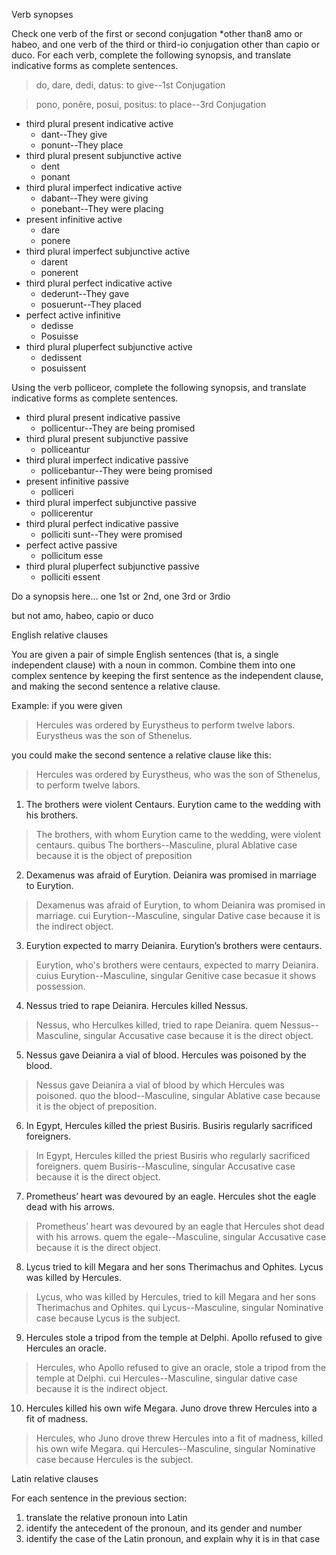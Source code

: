 Verb synopses

Check one verb of the first or second conjugation *other than8 amo or habeo, and one verb of the third or third-io conjugation other than capio or duco. For each verb, complete the following synopsis, and translate indicative forms as complete sentences.

> do, dare, dedi, datus: to give--1st Conjugation 

> pono, ponĕre, posui, positus: to place--3rd Conjugation 

- third plural present indicative active
  - dant--They give
  - ponunt--They place
- third plural present subjunctive active
  - dent
  - ponant
- third plural imperfect indicative active
  - dabant--They were giving
  - ponebant--They were placing 
- present infinitive active
  - dare
  - ponere
- third plural imperfect subjunctive active
  - darent
  - ponerent
- third plural perfect indicative active
  - dederunt--They gave
  - posuerunt--They placed 
- perfect active infinitive
  - dedisse
  - Posuisse
- third plural pluperfect subjunctive active
  - dedissent
  - posuissent

Using the verb polliceor, complete the following synopsis, and translate indicative forms as complete sentences.

- third plural present indicative passive
  - pollicentur--They are being promised 
- third plural present subjunctive passive
  - polliceantur
- third plural imperfect indicative passive
  - pollicebantur--They were being promised
- present infinitive passive
  - polliceri
- third plural imperfect subjunctive passive
  - pollicerentur
- third plural perfect indicative passive
  - polliciti sunt--They were promised 
- perfect active passive
  - pollicitum esse
- third plural pluperfect subjunctive passive
  - polliciti essent

Do a synopsis here… one 1st or 2nd, one 3rd or 3rdio

but not amo, habeo, capio or duco

English relative clauses

You are given a pair of simple English sentences (that is, a single independent clause) with a noun in common. Combine them into one complex sentence by keeping the first sentence as the independent clause, and making the second sentence a relative clause.

Example: if you were given

> Hercules was ordered by Eurystheus to perform twelve labors. Eurystheus was the son of Sthenelus.

you could make the second sentence a relative clause like this:

> Hercules was ordered by Eurystheus, who was the son of Sthenelus, to perform twelve labors.

1. The brothers were violent Centaurs. Eurytion came to the wedding with his brothers.
  > The brothers, with whom Eurytion came to the wedding, were violent centaurs.
  >  quibus 
  >  The borthers--Masculine, plural 
  >  Ablative case because it is the object of preposition
  
2. Dexamenus was afraid of Eurytion. Deianira was promised in marriage to Eurytion.
  > Dexamenus was afraid of Eurytion, to whom Deianira was promised in marriage. 
  > cui
  > Eurytion--Masculine, singular
  > Dative case because it is the indirect object. 
  
3. Eurytion expected to marry Deianira. Eurytion’s brothers were centaurs.
  > Eurytion, who's brothers were centaurs, expected to marry Deianira.
  > cuius
  > Eurytion--Masculine, singular
  > Genitive case becasue it shows possession. 
  
4. Nessus tried to rape Deianira. Hercules killed Nessus.
  > Nessus, who Herculkes killed, tried to rape Deianira.
  > quem
  > Nessus--Masculine, singular
  > Accusative case because it is the direct object.  
  
5. Nessus gave Deianira a vial of blood. Hercules was poisoned by the blood.
  > Nessus gave Deianira a vial of blood by which Hercules was poisoned.
  > quo
  > the blood--Masculine, singular
  > Ablative case because it is the object of preposition. 
  
6. In Egypt, Hercules killed the priest Busiris. Busiris regularly sacrificed foreigners.
  > In Egypt, Hercules killed the priest Busiris who regularly sacrificed foreigners.
  > quem
  > Busiris--Masculine, singular
  > Accusative case because it is the direct object.
  
7. Prometheus’ heart was devoured by an eagle. Hercules shot the eagle dead with his arrows.
  > Prometheus’ heart was devoured by an eagle that Hercules shot dead with his arrows.
  > quem
  > the egale--Masculine, singular 
  > Accusative case because it is the direct object.
  
8. Lycus tried to kill Megara and her sons Therimachus and Ophites. Lycus was killed by Hercules.
  > Lycus, who was killed by Hercules, tried to kill Megara and her sons Therimachus and Ophites.
  > qui
  > Lycus--Masculine, singular 
  > Nominative case because Lycus is the subject.
  
9. Hercules stole a tripod from the temple at Delphi. Apollo refused to give Hercules an oracle.
  > Hercules, who Apollo refused to give an oracle, stole a tripod from the temple at Delphi.
  > cui
  > Hercules--Masculine, singular
  > dative case because it is the indirect object. 
  
10. Hercules killed his own wife Megara. Juno drove threw Hercules into a fit of madness.
  > Hercules, who Juno drove threw Hercules into a fit of madness, killed his own wife Megara.
  > qui
  > Hercules--Masculine, singular
  > Nominative case because Hercules is the subject.

Latin relative clauses

For each sentence in the previous section:

1. translate the relative pronoun into Latin
1. identify the antecedent of the pronoun, and its gender and number
1. identify the case of the Latin pronoun, and explain why it is in that case
